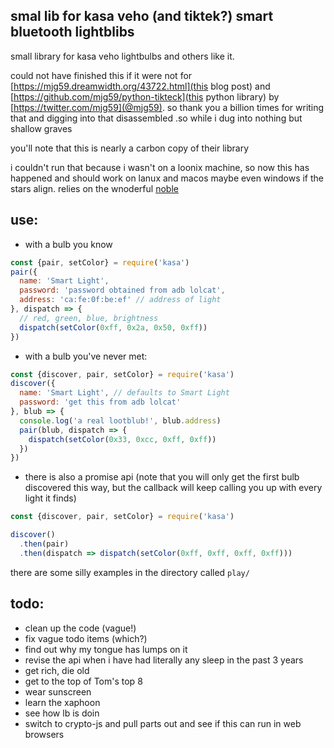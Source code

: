 ## smal lib for kasa veho (and tiktek?) smart bluetooth lightblibs

small library for kasa veho lightbulbs and others like it.

could not have finished this if it were not for
[https://mjg59.dreamwidth.org/43722.html](this blog post) and
[https://github.com/mjg59/python-tikteck](this python library) by
[https://twitter.com/mjg59](@mjg59). so thank you a billion times for writing
that and digging into that disassembled .so while i dug into nothing but shallow
graves

you'll note that this is nearly a carbon copy of their library

i couldn't run that because i wasn't on a loonix machine, so now this has
happened and should work on lanux and macos maybe even windows if the stars
align. relies on the wnoderful [noble](https://github.com/sandeepmistry/noble)

## use:

* with a bulb you know

```js
const {pair, setColor} = require('kasa')
pair({
  name: 'Smart Light',
  password: 'password obtained from adb lolcat',
  address: 'ca:fe:0f:be:ef' // address of light
}, dispatch => {
  // red, green, blue, brightness
  dispatch(setColor(0xff, 0x2a, 0x50, 0xff))
})
```

* with a bulb you've never met:

```js
const {discover, pair, setColor} = require('kasa')
discover({
  name: 'Smart Light', // defaults to Smart Light
  password: 'get this from adb lolcat'
}, blub => {
  console.log('a real lootblub!', blub.address)
  pair(blub, dispatch => {
    dispatch(setColor(0x33, 0xcc, 0xff, 0xff))
  })
})
```

* there is also a promise api (note that you will only get the first bulb
  discovered this way, but the callback will keep calling you up with every
  light it finds)

```js
const {discover, pair, setColor} = require('kasa')

discover()
  .then(pair)
  .then(dispatch => dispatch(setColor(0xff, 0xff, 0xff, 0xff)))
```

there are some silly examples in the directory called `play/`

## todo:

* clean up the code (vague!)
* fix vague todo items (which?)
* find out why my tongue has lumps on it
* revise the api when i have had literally any sleep in the past 3 years
* get rich, die old
* get to the top of Tom's top 8
* wear sunscreen
* learn the xaphoon
* see how lb is doin
* switch to crypto-js and pull parts out and see if this can run in web browsers
